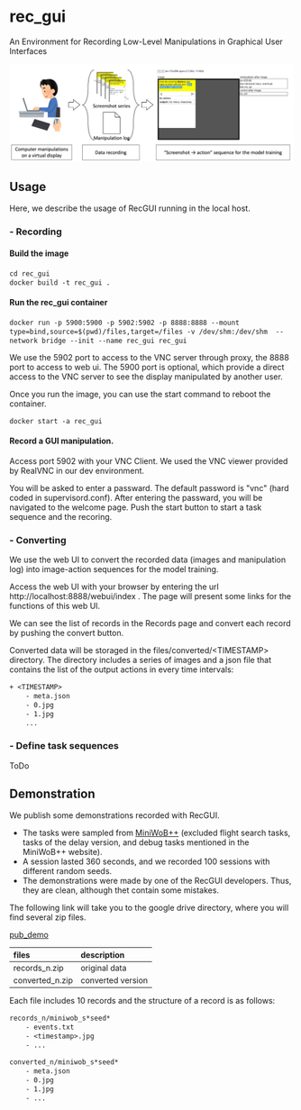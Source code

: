 # rec_gui
An Environment for Recording Low-Level Manipulations in Graphical User Interfaces

<img src="docs/overview_rec_gui.jpg" width="700"/>

## Usage

Here, we describe the usage of RecGUI running in the local host.

### - Recording

#### Build the image

```
cd rec_gui
docker build -t rec_gui .
```

#### Run the rec_gui container

```
docker run -p 5900:5900 -p 5902:5902 -p 8888:8888 --mount type=bind,source=$(pwd)/files,target=/files -v /dev/shm:/dev/shm  --network bridge --init --name rec_gui rec_gui
```

We use the 5902 port to access to the VNC server through proxy, the 8888 port to access to web ui.
The 5900 port is optional, which provide a direct access to the VNC server to see the display manipulated by another user.

Once you run the image, you can use the start command to reboot the container.

```
docker start -a rec_gui
```

#### Record a GUI manipulation.

Access port 5902 with your VNC Client. We used the VNC viewer provided by RealVNC in our dev environment.

You will be asked to enter a passward. The default password is "vnc" (hard coded in supervisord.conf).
After entering the passward, you will be navigated to the welcome page.
Push the start button to start a task sequence and the recoring.


### - Converting

We use the web UI to convert the recorded data (images and manipulation log) into image-action sequences for the model training.

Access the web UI with your browser by entering the url http://localhost:8888/webui/index .
The page will present some links for the functions of this web UI.

We can see the list of records in the Records page and convert each record by pushing the convert button.

Converted data will be storaged in the files/converted/\<TIMESTAMP\> directory.
The directory includes a series of images and a json file that contains the list of the output actions in every time intervals:

```
+ <TIMESTAMP>
    - meta.json
    - 0.jpg
    - 1.jpg
    ...
```

### - Define task sequences

ToDo

## Demonstration

We publish some demonstrations recorded with RecGUI.

- The tasks were sampled from [MiniWoB++](https://stanfordnlp.github.io/miniwob-plusplus/) (excluded flight search tasks, tasks of the delay version, and debug tasks mentioned in the MiniWoB++ website).
- A session lasted 360 seconds, and we recorded 100 sessions with different random seeds.
- The demonstrations were made by one of the RecGUI developers. Thus, they are clean, although thet contain some mistakes.

The following link will take you to the google drive directory, where you will find several zip files. 

[pub_demo](https://drive.google.com/drive/folders/1vigR0KN6StvtRL-u4dzdwUhljBoKUdMp?usp=sharing)

| files | description |
|:---|:---|
| records_n.zip | original data |
| converted_n.zip | converted version |

Each file includes 10 records and the structure of a record is as follows:

```
records_n/miniwob_s*seed*
    - events.txt
    - <timestamp>.jpg
    - ...
```

```
converted_n/miniwob_s*seed*
    - meta.json
    - 0.jpg
    - 1.jpg
    - ...
```
